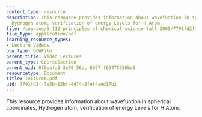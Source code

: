 ```yaml
---
content_type: resource
description: This resource provides information about wavefuntion in spherical coordinates,
  Hydrogen atom, verification of energy Levels for H Atom.
file: /courses/5-112-principles-of-chemical-science-fall-2005/7791fd2f7e5b15bf4d748fef4aed17b2_lecture6.pdf
file_type: application/pdf
learning_resource_types:
- Lecture Videos
ocw_type: OCWFile
parent_title: Video Lectures
parent_type: CourseSection
parent_uid: 0f6eafa3-3e90-56ec-6097-f69475356be6
resourcetype: Document
title: lecture6.pdf
uid: 7791fd2f-7e5b-15bf-4d74-8fef4aed17b2
---
```

This resource provides information about wavefuntion in spherical coordinates, Hydrogen atom, verification of energy Levels for H Atom.

